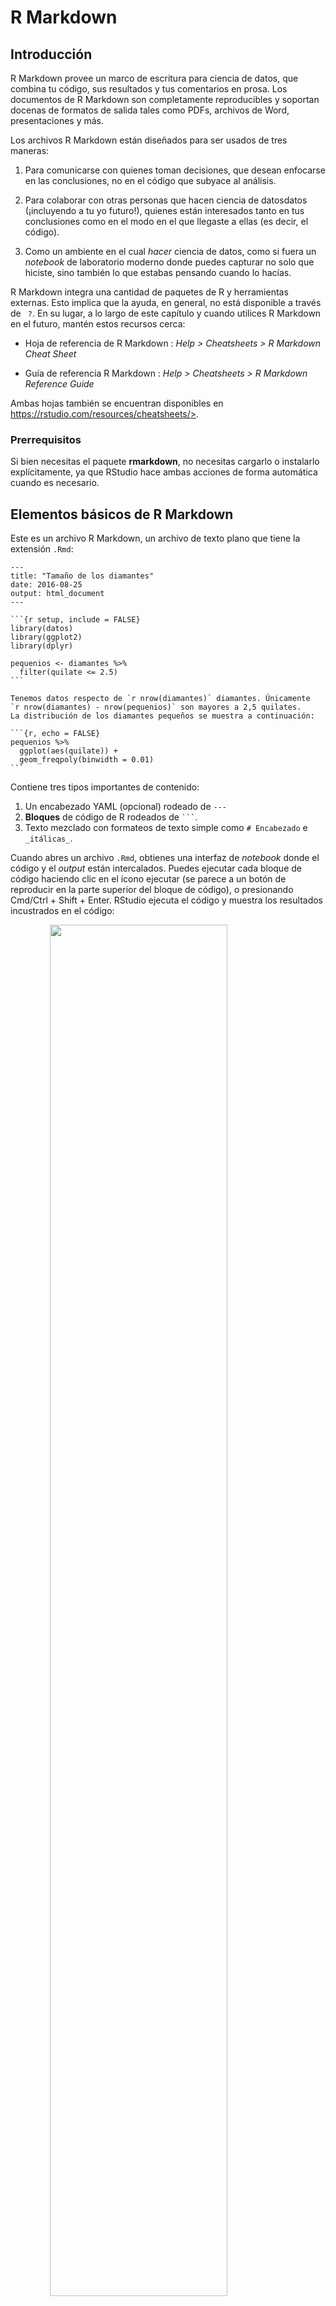 # R Markdown

## Introducción

R Markdown provee un marco de escritura para ciencia de datos, que combina tu código, sus resultados y tus comentarios en prosa. Los documentos de R Markdown son completamente reproducibles y soportan docenas de formatos de salida tales como PDFs, archivos de Word, presentaciones y más.

Los archivos R Markdown están diseñados para ser usados de tres maneras:

1. Para comunicarse con quienes toman decisiones, que desean enfocarse en las
 conclusiones, no en el código que subyace al análisis.

1. Para colaborar con otras personas que hacen ciencia de datosdatos (¡incluyendo a tu yo futuro!),
 quienes están interesados tanto en tus conclusiones como en el modo en el que
 llegaste a ellas (es decir, el código).

1. Como un ambiente en el cual _hacer_ ciencia de datos, como si fuera un  *notebook* de
 laboratorio moderno donde puedes capturar no solo que hiciste, sino también
 lo que estabas pensando cuando lo hacías.

R Markdown integra una cantidad de paquetes de R y herramientas externas. Esto implica que la ayuda, en general, no está disponible a través de ` ?`. En su lugar, a lo largo de este capítulo y cuando utilices R Markdown en el futuro, mantén estos recursos cerca:

* Hoja de referencia de R Markdown : _Help > Cheatsheets > R Markdown Cheat Sheet_

* Guía de referencia R Markdown : _Help > Cheatsheets > R Markdown Reference
 Guide_

Ambas hojas también se encuentran disponibles en https://rstudio.com/resources/cheatsheets/>.

### Prerrequisitos

Si bien necesitas el paquete __rmarkdown__, no necesitas cargarlo o instalarlo explícitamente, ya que RStudio hace ambas acciones de forma automática cuando es necesario.



## Elementos básicos de R Markdown

Este es un archivo R Markdown, un archivo de texto plano que tiene la extensión `.Rmd`:


````
---
title: "Tamaño de los diamantes"
date: 2016-08-25
output: html_document
---

```{r setup, include = FALSE}
library(datos)
library(ggplot2)
library(dplyr)

pequenios <- diamantes %>%
  filter(quilate <= 2.5)
```

Tenemos datos respecto de `r nrow(diamantes)` diamantes. Únicamente 
`r nrow(diamantes) - nrow(pequenios)` son mayores a 2,5 quilates. 
La distribución de los diamantes pequeños se muestra a continuación:

```{r, echo = FALSE}
pequenios %>%
  ggplot(aes(quilate)) +
  geom_freqpoly(binwidth = 0.01)
```
````

Contiene tres tipos importantes de contenido:

 1. Un encabezado YAML (opcional) rodeado de `---`
 1. __Bloques__ de código de R rodeados de ```` ``` ````.
 1. Texto mezclado con formateos de texto simple como `# Encabezado` e `_itálicas_`.

Cuando abres un archivo `.Rmd`, obtienes una interfaz de *notebook* donde el código y el *output* están intercalados. Puedes ejecutar cada bloque de código haciendo clic en el ícono ejecutar (se parece a un botón de reproducir en la parte superior del bloque de código), o presionando Cmd/Ctrl + Shift + Enter. RStudio ejecuta el código y muestra los resultados incustrados en el código:

<img src="rmarkdown/tamanio-diamantes-cuadernillo.png" width="75%" style="display: block; margin: auto;" />

Para producir un reporte completo que contenga todo el texto, código y resultados, haz clic en "Knit" o presionar Cmd/Ctrl + Shift + K. Puede hacerse también de manera programática con `rmarkdown::render("1-example.Rmd")`. Esto mostrará el reporte en el panel *viewer* y creará un archivo HTML independiente que puedes compartir con otras personas.

<img src="rmarkdown/tamanio-diamantes-reporte.png" width="75%" style="display: block; margin: auto;" />

Cuando haces *knit* el documento (_knit_ significa tejer en inglés), R Markdown envía el .Rmd a _knitr_ (http://yihui.name/knitr/) que ejecuta todos los bloques de código y crea un nuevo documento markdown (.md) que incluye el código y su output. El archivo markdown generado por _knitr_ es procesado entonces por pandoc (http://pandoc.org/) que es el responsable de crear el archivo terminado. La ventaja de este flujo de trabajo en dos pasos es que puedes crear un muy amplio rango de formatos de salida, como aprenderás en [Formatos de R markdown ].

<img src="images/RMarkdownFlow.png" width="75%" style="display: block; margin: auto;" />

Para comenzar con tu propio archivo `.Rmd`, selecciona *File > New File > R Markdown...* en la barra de menú. RStudio iniciará un asistente que puedes usar para pre-rellenar tu archivo con contenido útil que te recuerda cómo funcionan las principales características de R Markdown.

Las siguientes secciones profundizan en los tres componentes de un documento de R Markdown en más detalle: el texto Markdown, los bloques de código y el encabezado YAML.

### Ejercicios

1. Crea un nuevo *notebook* usando _File > New File > R Notebook_. Lee las
 instrucciones. Practica ejecutando los bloques. Verifica que puedes modificar el código, re-ejecútalo, y observa la salida modificada.

1. Crea un nuevo documento R Markdown con _File > New File > R Markdown..._
 Haz clic en el icono apropiado de *Knit*. Haz *Knit* usando el atajo de teclado apropiado. Verifica que puedes modificar el *input* y la actualización del *output*.

1. Compara y contrasta el *notebook* de R con los archivos de R markdown que has
 creado antes. ¿Cómo son similares los outputs? ¿Cómo son diferentes? ¿Cómo son similares los inputs? ¿En qué se diferencian? ¿Qué ocurre si copias el encabezado YAML de uno al otro?

1. Crea un nuevo documento R Markdown para cada uno de los tres formatos
 incorporados: HTML, PDF and Word. Haz *knit* en cada uno de estos tres documentos. ¿Como difiere el output? ¿Cómo difiere el input? (Puedes necesitar instalar LaTeX para poder compilar el output en PDF--- RStudio te preguntará si esto es necesario).

## Formateo de texto con Markdown

La prosa en los archivos `.Rmd` está escrita en Markdown, una colección simple de convenciones para dar formato a archivos de texto plano. Markdown está diseñado para ser fácil de leer y fácil de escribir. Es también muy fácil de aprender. La siguiente guía muestra cómo usar el Markdown de Pandoc, una versión ligeramente extendida de Markdown que R Markdown comprende.


```
Formato de texto
------------------------------------------------------------

*cursiva*   o _cursiva_
**negrita**   __negrita__
`code`
superíndice^2^ y subíndice~2~

Encabezados
------------------------------------------------------------

# Encabezado de primer nivel

## Encabezado de segundo nivel

### Encabezado de tercer nivel

Listas
------------------------------------------------------------

*   Elemento 1 en lista no enumerada

*   Elemento 2

    * Elemento 2a

    * Elemento 2b

1.  Elemento 1 en lista enumerada

1.  Elemento 2. La numeración se incrementa automáticamente en el output.

Enlaces e imágenes
------------------------------------------------------------

<http://ejemplo.com>

[texto del enlace](http://ejemplo.com)

![pie de página opcional](ruta/de/la/imagen.png)

Tablas 
------------------------------------------------------------

Primer encabezado     | Segundo encabezado
--------------------- | ---------------------
Contenido de la celda | Contenido de la celda
Contenido de la celda | Contenido de la celda
```

La mejor manera de aprender estas convenciones es simplemente probar. Tomará unos días, pero pronto se convertirán en algo natural y no necesitarás pensar en ellas. Si te olvidas, puedes tener una útil hoja de referencia con *Help > Markdown Quick Reference*.

### Ejercicios

1. Practica lo que has aprendido crando un CV breve. El título debería ser tu nombre,
 y deberías incluir encabezados para (por lo menos) educación o empleo. Cada una de las secciones debería incluir una lista con viñetas de trabajos/ títulos obtenidos. Resalta el año en negrita.

1. Usando la referencia rápida de R Markdown, descubre como:

 1. Agregar una nota al pie.
 1. Agregar una linea horizontal.
 1. Agregar una cita en bloque.

1. Copia y pega los contenidos de `diamond-sizes.Rmd` desde
 <https://github.com/hadley/r4ds/tree/master/rmarkdown> a un documento local de R Markdown. Revisa que puedes ejecutarlo, agrega texto después del polígono de frecuencias que describa sus características más llamativas.

## Bloques de código

Para ejecutar código dentro de un documento R Markdown, necesitas insertar un bloque o _chunk_, en inglés. Hay tres maneras para hacerlo:

1. Con el atajo de teclado: Cmd/Ctrl + Alt + I

1. Con el ícono "_Insert_" en la barra de edición

1. Tipeando manualmente los delimitadores de bloque ` ```{r} ` y ` ``` `.

Obviamente, nuestra recomendación es que aprendas a usar el atajo de teclado. A largo plazo, te ahorrará mucho tiempo.

Puedes continuar ejecutando el código usando el atajo de teclado que para este momento (¡esperamos!) ya conoces y amas : Cmd/Ctrl + Enter. Sin embargo, los bloques de código tienen otro atajo de teclado: Cmd/Ctrl + Shift + Enter, que ejecuta todo el código en el bloque. Piensa el bloque como una función. Un bloque debería ser relativamente autónomo y enfocado en torno a una sola tarea.

Las siguientes secciones describen el encabezado de bloque, que consiste en ```` ```{r ````, seguido por un nombre opcional para el bloque, seguido luego por opciones separadas por comas y un `}`. Luego viene tu código de R. El término del bloque se indica con un ```` ``` ```` final.

### Nombres de los bloques

Los bloques puede tener opcionalmente nombres: ```` ```{r nombre} ````. Esto presenta tres ventajas:

1. Puedes navegar más fácilmente a bloques específicos usando el navegador de código
 desplegable abajo a la izquierda en el editor de *script*:

 <img src="screenshots/rmarkdown-chunk-nav.png" width="30%" style="display: block; margin: auto;" />

1. Los gráficos producidos por los bloques tendrán nombres útiles que hace que sean
 más fáciles de utilizar en otra parte. Más sobre esto en la sección sobre [otras opciones importantes].

1. Puedes crear redes de bloques guarados en el caché para evitar re-ejecutar cómputos costosos
 en cada ejecución. Más sobre esto más adelante.

Hay un nombre de bloque que tiene comportamiento especial: `setup`. Cuando te encuentras en modo *notebook*, el bloque llamado setup se ejecutará automáticamente una vez, antes de ejecutar cualquier otro código.

### Opciones de los bloques

La salida de los bloques puede personalizarse con __options__, que son argumentos suministrados en el encabezado del bloque. Knitr provee casi 60 opciones que puedes usar para personalizar tus bloques de código. Aquí cubriremos las opciones de bloques más importantes que usarás más frecuentemente. Puedes ver la lista completa en <http://yihui.name/knitr/options/>.

El conjunto más importante de opciones controla si tu bloque de código es ejecutado y qué resultados estarán insertos en el reporte final:

* `eval = FALSE` evita que el código sea evaluado. (Y, obviamente, si el código no es
 ejecutado no se generaran resultados). Esto es útil para mostrar códigos de ejemplo, o para deshabilitar un gran bloque de código sin comentar cada línea.

* `include = FALSE` ejecuta el código, pero no muestra el código o los resultados
 en el documento final. Usa esto para código de configuración que no quieres que abarrote tu reporte.

* `echo = FALSE` evita que se vea el código, pero sí muestra los resultados en el archivo
 final. Utiliza esto cuando quieres escribir reportes enfocados a personas que no quieren ver el código subyacente de R.

* `message = FALSE` o `warning = FALSE` evita que aparezcan mensajes o advertencias
 en el archivo final.

* `results = 'hide'` oculta el *output* impreso; `fig.show = 'hide'` oculta
 gráficos.

* `error = TRUE` causa que el *render* continúe incluso si el código devuelve un error.
 Esto es algo que raramente quieres incluir en la versión final de tu reporte, pero puede ser muy útil si necesitas depurar exactamente qué ocurre dentro de tu `.Rmd`. Es también útil si estás enseñando R y quieres incluir deliberadamente un error. Por defecto, `error = FALSE` provoca que el *knitting* falle si hay incluso un error en el documento.

La siguiente tabla resume qué tipos de *output* suprime cada opción:

Opción | Ejecuta | Muestra | Output | Gráficos | Mensajes |Advertencias
-------------------|----------|-----------|--------|----------|----------|------------
`eval = FALSE` | - | | - | - | - | -
`include = FALSE` | | - | - | - | - | -
`echo = FALSE` | | - | | | |
`results = "hide"` | | | - | | |
`fig.show = "hide"`| | | | - | |
`message = FALSE` | | | | | - |
`warning = FALSE` | | | | | | -

### Tablas

Por defecto, R Markdown imprime data frames y matrices tal como se ven en la consola:


```r
mtcars[1:5, ]
#>                    mpg cyl disp  hp drat    wt  qsec vs am gear carb
#> Mazda RX4         21.0   6  160 110 3.90 2.620 16.46  0  1    4    4
#> Mazda RX4 Wag     21.0   6  160 110 3.90 2.875 17.02  0  1    4    4
#> Datsun 710        22.8   4  108  93 3.85 2.320 18.61  1  1    4    1
#> Hornet 4 Drive    21.4   6  258 110 3.08 3.215 19.44  1  0    3    1
#> Hornet Sportabout 18.7   8  360 175 3.15 3.440 17.02  0  0    3    2
```

Si prefieres que los datos tengan formato adicional, puedes usar la función `knitr::kable`. El siguiente código genera una Tabla \@ref(tab:kable).


```r
knitr::kable(
  mtcars[1:5, ],
  caption = "Un kable de knitr."
)
```



Table: (\#tab:kable)Un kable de knitr.

|                  |  mpg| cyl| disp|  hp| drat|    wt|  qsec| vs| am| gear| carb|
|:-----------------|----:|---:|----:|---:|----:|-----:|-----:|--:|--:|----:|----:|
|Mazda RX4         | 21.0|   6|  160| 110| 3.90| 2.620| 16.46|  0|  1|    4|    4|
|Mazda RX4 Wag     | 21.0|   6|  160| 110| 3.90| 2.875| 17.02|  0|  1|    4|    4|
|Datsun 710        | 22.8|   4|  108|  93| 3.85| 2.320| 18.61|  1|  1|    4|    1|
|Hornet 4 Drive    | 21.4|   6|  258| 110| 3.08| 3.215| 19.44|  1|  0|    3|    1|
|Hornet Sportabout | 18.7|   8|  360| 175| 3.15| 3.440| 17.02|  0|  0|    3|    2|

Lee la documentación para `?knitr::kable` para ver los otros modos en los que puedes personalizar la tabla. Para una mayor personalización, considera los paquetes __xtable__, __stargazer__, __pander__, __tables__ y __ascii__. Cada uno provee un set de herramientas para generar tablas con formato a partir código de R.

Hay también una gran cantidad de opciones para controlar cómo las figuras están embebidas o incrustadas. Aprenderás sobre esto en la sección [guardando tus gráficos].

### Caching

Normalmente, cada *knit* de un documento empieza desde una sesión limpia. Esto es genial para la reproducibilidad, porque se asegura que has capturado cada cómputo importante en el código. Sin embargo, puede ser doloroso si tienes cómputos que toman mucho tiempo. La solución es `cache = TRUE`. Cuando está configurada, esto guarda el output del bloque en un archivo con un nombre especial en el disco. En ejecuciones siguientes, _knitr_ revisará si el código ha cambiado, y si no ha hecho, reutilizará los resultados del caché.

El sistema de caché debe ser usado con cuidado, porque por defecto está solo basado en el código, no en sus dependencias. Por ejemplo, aquí el bloque `datos_procesados` depende del bloque `datos_crudos`:
 
    ```{r datos_crudos}
    datos_crudos <- readr::read_csv("un_archivo_muy_grande.csv")
    ```
    
    ```{r datos_procesados, cache = TRUE}
    datos_procesados <- datos_crudos %>% 
      filter(!is.na(variable_important)) %>% 
      mutate(nueva_variable = transformacion_complicada(x, y, z))
    ```



Hacer *caching* en el bloque `datos_procesados` significa que se re-ejecutará si el pipeline de _dplyr_ se modifica, pero no re-ejecutará si cambia la llamada a `read_csv()`. Puedes evitar este problema con la opción de bloque `dependson` (_depende de_, en inglés):


    ```{r datos_procesados, cache = TRUE, dependson = "datos_crudos"}
    datos_procesados <- datos_crudos %>% 
      filter(!is.na(variable_important)) %>% 
      mutate(nueva_variable = transformacion_complicada(x, y, z))
    ```


`dependson` debiese incluir un vector de caracteres de *cada* bloque del que depende el bloque cacheado. _Knitr_ actualizará los resultados para el bloque cacheado cada vez que detecta que una de sus dependencias ha cambiado.

Ten en cuenta que los bloques de código no se actualizarán si `un_archivo_muy_grande.csv` cambia, porque el caché de _knitr_ solo hace seguimiento de los cambios dentro del archivo `.Rmd`. Si quieres seguir también los cambios hechos en ese archivo, puedes usar la opción `cache.extra`. Esta es una expresión arbitraria de R que invalidará el *caché* cada vez que cambie. Una buena función a usar es `file.info()`: genera mucha información sobre el archivo incluyendo cuándo fue su última modificación. Puedes escribir entonces:

    ```{r datos_crudos, cache.extra = file.info("un_archivo_muy_grande.csv")}
    datos_crudos <- readr::read_csv("un_archivo_muy_grande.csv")
    ```

A medida que tus estrategias de *cacheo* se vuelvan progresivamente más complicadas, es una buena idea limpiar regularmente todos tus *cachés* con `knitr::clean_cache()`.

Hemos utilizado el consejo de [David Robinson](https://twitter.com/drob/status/738786604731490304) para nombrar estos bloques: cada bloque debe nombrarse según el objeto principal que crea. Esto hace mucho más fácil entender la especificación `dependson`.

### Opciones globales

A medida que trabajes más con _knitr_, descubrirás que algunas de las opciones de bloque por defecto no se ajustan a tus necesidades y querrás cambiarlas. Puedes hacer esto incluyendo `knitr::opts_chunk$set()` en un bloque de código. Por ejemplo, cuando escribimos libros y tutoriales seteamos:


```r
knitr::opts_chunk$set(
  comment = "#>",
  collapse = TRUE
)
```

Esto utiliza nuestro formato preferido de comentarios y se asegura que el código y el *output* se mantengan entrelazados. Por otro lado, si preparas un reporte, puedes fijar:

```r
knitr::opts_chunk$set(
  echo = FALSE
)
```

Esto ocultará por defectoel código, así que solo mostrará los bloques que deliberadamente has elegido mostrar (con `echo = TRUE`). Puedes considerar fijar `message = FALSE` y `warning = FALSE`, pero eso puede hacer más díficil la tarea de depurar problemas, porque no verías ningún mensajes en el documento final.

### Código dentro de una línea

Hay otro modo de incluir código R en un documento R Markdown: directamente en el texto, con:`` `r ` ``. Esto puede ser muy útil si mencionas propiedades de tus datos en el texto. Por ejemplo, en el documento de ejemplo que utilizamos al comienzo del capítulo teníamos:

> Tenemos datos sobre `` `r nrow(diamonds)` `` diamantes.
> Solo `` `r nrow(diamonds) - nrow(smaller)` `` son de más de
> 2.5 quilates. La distribución de los restantes se muestra a continuación:

Cuando hacemos *knit*, los resultados de estos cómputos están insertos en el texto:

> Tenemos datos de 53940 diamantes. Solo 126 son de más de
> 2.5 quilates. La distribución de los restantes se muestra a continuación:

Cuando insertas números en el texto, la función `format()` es tu amiga. Esta permite establecer el número de dígitos (`digits`) para que no imprimas con un grado ridículo de precisión y el separador de miles (`big.mark`) para hacer que los números sean más fáciles de leer. Siempre combinamos estos en una función de ayuda:


```r
coma <- function(x) format(x, digits = 2, big.mark = ",")
coma(3452345)
#> [1] "3,452,345"
coma(.12358124331)
#> [1] "0.12"
```

### Ejercicios

1. Incluye una sección que explore cómo los tamaños de diamantes varían por corte, color y claridad. Asume que escribes un reporte para alguien que no conoce R, por lo que en lugar de fijar `echo = FALSE` en cada bloque, fija una opción global.

1. Descarga `diamond-sizes.Rmd` de <https://github.com/cienciadedatos/r4ds/blob/traduccion/rmarkdown>. Agrega una sección
 que describa los 20 diamantes mas grandes, incluyendo una tabla que muestre sus atributos más importantes.

1. Modifica `diamonds-sizes.Rmd` para usar `coma()` para producir un formato de *output* ordenado. También incluye el porcentaje de diamantes que son mayores a 2.5 quilates.

1. Define una red de bloques donde `d` dependa de `c` y de `b`, y
 tanto `b` y `c` dependan de `a`. Haz que cada bloque imprima `lubridate::now()`, fija `cache = TRUE` y verifica que estás comprendiendo cómo se almacena en *cache*.

## Solucionando problemas

Solucionar problemas en documentos de R Markdown puede ser muy desafiante, ya que no te encuentras usando R en un ambiente de R interactivo. Es por eso que necesitarás aprender algunos trucos nuevos. La primera cosa que siempre debes intentar es recrear el problema en una sesión interactiva. Reinicia R, ejecuta todos los bloques de código (ya sea desde el menú Code, desde el menú desplegable bajo Run o con el atajo del teclado Ctrl + Alt + R). Si tienes suerte, eso recreará el problema y podrás descubrir lo que está ocurriendo interactivamente.

Si eso no ayuda, debe haber algo diferente entre tu ambiente interactivo y el ambiente de R Markdown. Tendrás que explorar sistemáticamente las opciones. La diferencia más común es el directorio de trabajo: el directorio de trabajo de R Markdown es el directorio en el que se encuentra. Revisa que el directorio de trabajo es el que esperas incluyendo `getwd()` en un bloque.

A continuación, piensa en todas las cosas que podrían causar el error. Necesitarás revisar sistemáticamente que tu sesión de R y tu sesión de R Markdown sean la misma. La manera más fácil de hacer esto es fijar `error = TRUE` en el bloque que causa problemas, y luego usa `print()` y `str()` para revisar que la configuración es la esperada.

## Encabezado YAML

Puedes controlar otras configuraciones de "documento completo" haciendo ajustes a los parámetros del encabezado YAML. Estarás preguntándote que significa YAML: es la sigla en inglés de la frase *"yet another markup language"*, que significa *"otro lenguaje de marcado más"*. Este lenguaje de marcado está diseñado para representar datos jerárquicos de modo tal que sea fácil de escribir y leer para humanos. R Markdown lo utiliza para controlar muchos detalles del *output.* Aquí discutiremos dos: parámetros del documento y bibliografías.

### Parámetros

Los documentos R Markdown pueden incluir uno o mas parámetros cuyos valores pueden ser fijados cuando se renderiza el reporte. Los parámetros son útiles cuando quieres re-renderizar el mismo reporte con valores distintos para varios inputs clave. Por ejemplo, podrías querer producir reportes de venta por ramas, resultados de un examen por alumno, resúmenes demográficos por país. Para declarar uno o más parámetros, utiliza el campo `params`.

Este ejemplo utiliza el parámetro `my_class` para determinar que clase de auto mostrar:


````
---
output: html_document
params:
  mi_clase: "suv"
---

```{r setup, include = FALSE}
library(datos)
library(ggplot2)
library(dplyr)

clase <- millas %>% filter(clase == params$mi_clase)
```

# Economía de combustible en vehículos de tipo `r params$mi_clase`

```{r, message = FALSE}
ggplot(clase, aes(cilindrada, autopista)) +
  geom_point() +
  geom_smooth(se = FALSE)
```
````

Como puedes ver, los parámetros están disponibles dentro de los bloques de código como una lista de solo lectura llamada `params`.

Puedes escribir vectores atómicos directamente en el encabezado YAML. Puedes también ejecutar expresiones arbitrarias de R agregando `!r` antes del valor del parámetro. Esta es una buena manera de especificar parámetros de fecha/hora.

```yaml
params:
 start: !r lubridate::ymd("2015-01-01")
 snapshot: !r lubridate::ymd_hms("2015-01-01 12:30:00")
```

En RStudio, puedes hacer clic en la opción "Knit with Parameters" en el menú desplegable *Knit* para fijar parámetros, renderizar y previsualizar en un solo paso amigable. Puedes personalizar el diálogo fijando otras opciones en el encabezado. Ver para más detalles <http://rmarkdown.rstudio.com/developer_parameterized_reports.html#parameter_user_interfaces> (en inglés).

De manera alternativa, si necesitas producir varios reportes parametrizados, puedes ejecutar `rmarkdown::render()` con una lista de `params`:


```r
rmarkdown::render("fuel-economy.Rmd", params = list(mi_clase = "suv"))
```

Esto es particularmente poderoso en conjunto con `purrr:pwalk()`. El siguiente ejemplo crea un reporte para cada valor de `clase` que se encuentra  en `millas`. Primero creamos un data frame que tiene una fila para cada clase, dando el nombre de archivo (`filename`) del reporte y los `params`:


```r
reportes <- tibble(
  clase = unique(millas$clase),
  filename = stringr::str_c("economia-combustible-", clase, ".html"),
  params = purrr::map(clase, ~ list(mi_clase = .))
)
reportes
#> # A tibble: 7 × 3
#>   clase     filename                            params          
#>   <chr>     <chr>                               <list>          
#> 1 compacto  economia-combustible-compacto.html  <named list [1]>
#> 2 mediano   economia-combustible-mediano.html   <named list [1]>
#> 3 suv       economia-combustible-suv.html       <named list [1]>
#> 4 2asientos economia-combustible-2asientos.html <named list [1]>
#> 5 minivan   economia-combustible-minivan.html   <named list [1]>
#> 6 pickup    economia-combustible-pickup.html    <named list [1]>
#> # ℹ 1 more row
```

Entonces unimos los nombres de las columnas con los nombres de los argumentos de `render()`, y utilizamos la función `pwalk()` (*parallel walk*) del paquete **purrr** para invocar `render()` una vez en cada fila:


```r
reportes %>%
  select(output_file = filename, params) %>%
  purrr::pwalk(rmarkdown::render, input = "fuel-economy.Rmd")
```

### Bibliografías y citas

Pandoc puede generar automáticamente citas y bibliografía en varios estilos. Para usar esta característica, especifica un archivo de bibliografía usando el campo `bibliography` en el encabezado de tu archivo. El campo debe incluir una ruta del directorio que contiene tu archivo .Rmd al archivo que contiene el archivo de bibliografía:

```yaml
bibliography: rmarkdown.bib
```

Puedes usar muchos formatos comunes de biliografía incluyendo BibLaTeX, BibTeX, endnote, medline.

Para crear una cita dentro de tu archivo .Rmd, usa una clave compuesta de ‘@’ + el identificador de la cita del archivo de la bibliografía. Después, ubica esta cita entre corchetes. Aquí hay algunos ejemplos:

```markdown
Multiple citas se separan con un `;`: Bla bla[@smith04; @doe99].

Puedes incluir comentarios arbritarios dentro de los corchetes:
Bla bla [ver @doe99, pp. 33-35; también @smith04, ch. 1].

Remover los corchetes para crear una cita dentro del texto: @smith04
dice bla, o @smith04 [p. 33] dice bla.

Agrega un signo `-` antes de la cita para eliminar el nombre del autor:

Smith dice bla [-@smith04].
```

Cuando R Markdown *renderice* tu archivo, construirá y agregará una bibliografía al final del documento. La bibliografía contendrá cada una de las referencias citadas de tu archivo de bibliografía, pero no contendrá un encabezado de sección. Como resultado, es una práctica común finalizar el archivo con un encabezado de sección para la bibliografía, tales como `# Referencias` or `# Bibliografía`.

Puedes cambiar el estilo de tus citas y bibliografía referenciando un archivo CSL (sigla de "citation style language", es decir, lenguaje de estilo de citas) en el campo `csl`:

```yaml
bibliography: rmarkdown.bib
csl: apa.csl
```

Tal y como en el campo de bilbiografía, tu archivo csl debería contener una ruta al archivo. Aquí asumimos que el archivo csl está en el mismo directorio que el archivo .Rmd. Un buen lugar para encontrar archivos CSL para estilos de bibliografía comunes es <http://github.com/citation-style-language/styles>.

## Aprendiendo más

R Markdown es todavía relativamente reciente y sigue creciendo con rapidez. El mejor lugar para estar al tanto de las innovaciones es el sitio oficial de R Markdown: <http://rmarkdown.rstudio.com>.

Hay dos tópicos importantes que no hemos mencionado aquí: colaboraciones y los detalles de comunicar de manera precisa tus ideas a otros seres humanos. La colaboración es una parte vital de la ciencia de datos moderna y puedes hacer tu vida mucho más fácil si usas herramientas de control de versión, tales como Git y GitHub. Recomendamos dos recursos gratuitos que te enseñarán Git:

1. "Happy Git with R": una introducción amigable a Git y GitHub para personas que usan R, de Jenny Bryan. El libro esta disponible de manera libre en línea en: <http://happygitwithr.com>

1. El capitulo "Git and GitHub" de _R Packages_, de Hadley Wickham. Puedes también leerlo online: <https://r-pkgs.org/git.html>.

Tampoco hemos hablado acerca de qué es lo que realmente deberías escribir para poder comunicar claramente los resultados de tu análisis. Para mejorar tu escritura, recomendamos leer cualquiera de estos libros (en inglés): [_Style: Lessons in Clarity and Grace_](https://amzn.com/0134080416) de Joseph M. Williams & Joseph Bizup o  [_The Sense of Structure: Writing from the Reader's Perspective_](https://amzn.com/0205296327) de George Gopen. Ambos libros te ayudarán a entender la estructura de oraciones y párrafos, y te darán las herramientas para hacer más clara tu escritura. (Estos libros son bastante caros si se compran nuevos, pero dado que son usados en muchas clases de inglés es posible encontrar copias baratas de segunda mano). George Gopen también ha escrito varios artículos cortos en inglés sobre escritura en <https://www.georgegopen.com/the-litigation-articles.html>. Están dirigidos a abogados, pero casi todo también se aplica en el contexto de la ciencia de datos.
